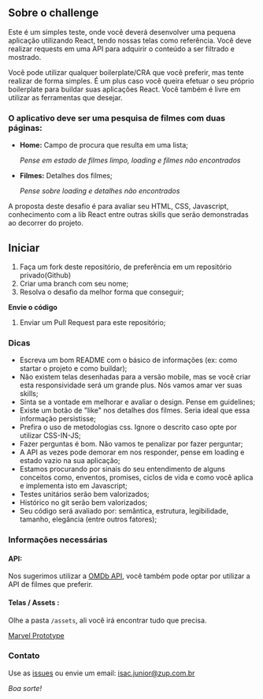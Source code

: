 ## Sobre o challenge

Este é um simples teste, onde você deverá desenvolver uma pequena aplicação utilizando React, tendo nossas telas como referência. Você deve realizar requests em uma API para adquirir o conteúdo a ser filtrado e mostrado.

Você pode utilizar qualquer boilerplate/CRA que você preferir, mas tente realizar de forma simples. É um plus caso você queira efetuar o seu próprio boilerplate para buildar suas aplicações React. Você também é livre em utilizar as ferramentas que desejar.

### O aplicativo deve ser uma pesquisa de filmes com duas páginas:

* **Home:** Campo de procura que resulta em uma lista;

  _Pense em estado de filmes limpo, loading e filmes não encontrados_

* **Filmes:** Detalhes dos filmes;

  _Pense sobre loading e detalhes não encontrados_

A proposta deste desafio é para avaliar seu HTML, CSS, Javascript, conhecimento com a lib React entre outras skills que serão demonstradas ao decorrer do projeto.

## Iniciar

1. Faça um fork deste repositório, de preferência em um repositório privado(Github)
2.  Criar uma branch com seu nome;
3.  Resolva o desafio da melhor forma que conseguir;

**Envie o código**

1.  Enviar um Pull Request para este repositório;

### Dicas

* Escreva um bom README com o básico de informações (ex: como startar o projeto e como buildar);
* Não existem telas desenhadas para a versão mobile, mas se você criar esta responsividade será um grande plus. Nós vamos amar ver suas skills;
* Sinta se a vontade em melhorar e avaliar o design. Pense em guidelines;
* Existe um botão de "like" nos detalhes dos filmes. Seria ideal que essa informação persistisse;
* Prefira o uso de metodologias css. Ignore o descrito caso opte por utilizar CSS-IN-JS;
* Fazer perguntas é bom. Não vamos te penalizar por fazer perguntar;
* A API as vezes pode demorar em nos responder, pense em loading e estado vazio na sua aplicação;
* Estamos procurando por sinais do seu entendimento de alguns conceitos como, enventos, promises, ciclos de vida e como você aplica e implementa isto em Javascript;
* Testes unitários serão bem valorizados;
* Histórico no git serão bem valorizados;
* Seu código será avaliado por: semântica, estrutura, legibilidade, tamanho, elegância (entre outros fatores);

### Informações necessárias

#### API:

Nos sugerimos utilizar a [OMDb API](http://www.omdbapi.com/), você também pode optar por utilizar a API de filmes que preferir.

#### Telas / Assets :

Olhe a pasta `/assets`, ali você irá encontrar tudo que precisa.

[Marvel Prototype](https://marvelapp.com/3cj0i64/screen/52947277)  

### Contato

Use as [issues](https://github.com/isacjunior/frontend-challenger/issues) ou envie um email: isac.junior@zup.com.br

_Boa sorte!_
